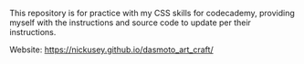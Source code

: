 This repository is for practice with my CSS skills for codecademy, providing myself with the instructions and source code to update per their instructions. 

Website: https://nickusey.github.io/dasmoto_art_craft/

